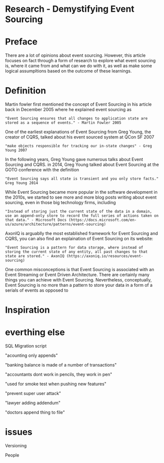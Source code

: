 # Research - Demystifying Event Sourcing

# Preface

There are a lot of opinions about event sourcing. However, this article focuses on fact through a form of research to explore what event sourcing is, where it came from and what can we do with it, as well as make some logical assumpltions based on the outcome of these learnings.

# Definition

Martin fowler first mentioned the concept of Event Sourcing in his article back in December 2005 where he explained event sourcing as 

    "Event Sourcing ensures that all changes to application state are stored as a sequence of events." - Martin Fowler 2005

One of the earliest explanations of Event Sourcing from Greg Young, the creator of CQRS, talked about his event sourced system at QCon SF 2007 

    "make objects responsible for tracking our in-state changes" - Greg Young 2007
    
In the following years, Greg Young gave numerous talks about Event Sourcing and CQRS. in 2014, Greg Young talked about Event Sourcing at the GOTO conference with the definition 

    "Event Sourcing says all state is transient and you only store facts." Greg Young 2014

While Event Sourcing became more popular in the software development in the 2010s, we started to see more and more blog posts writing about event sourcing, even in those big technology firms, including 

    "Instead of storing just the current state of the data in a domain, use an append-only store to record the full series of actions taken on that data." - Microsoft Docs (https://docs.microsoft.com/en-us/azure/architecture/patterns/event-sourcing)

AxonIQ is arguablly the most established framework for Event Sourcing and CQRS, you can also find an explaination of Event Sourcing on its website:

    "Event Sourcing is a pattern for data storage, where instead of storing the current state of any entity, all past changes to that state are stored." - AxonIQ (https://axoniq.io/resources/event-sourcing)

One common misconceptions is that Event Sourcing is associated with an Event Streaming or Event Driven Architecture. There are certainly many things you can achieve with Event Sourcing. Nevertheless, conceptually, Event Sourcing is no more than a pattern to store your data in a form of a serials of events as opposed to 

# Inspiration




# everthing else
SQL Migration script

"acounting only appends"

"banking balance is made of a number of transactions"

"accountants dont work in pencils, they work in pen"

"used for smoke test when pushing new features"

"prevent super user attack"

"lawyer adding addendum"

"doctors append thing to file"


# issues

Versioning

People
